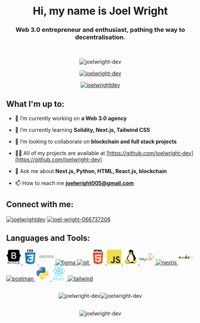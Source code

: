 <h1 align="center">Hi, my name is Joel Wright</h1>
<h3 align="center">Web 3.0 entrepreneur and enthusiast, pathing the way to decentralisation.</h3>

<br/>
<p align="center"> <img src="https://komarev.com/ghpvc/?username=joelwright-dev&label=Profile%20views&color=0e75b6&style=flat" alt="joelwright-dev" /> </p>

<p align="center"> <a href="https://github.com/ryo-ma/github-profile-trophy"><img src="https://github-profile-trophy.vercel.app/?username=joelwright-dev&theme=onedark&column=-1&title=MultiLanguage,Joined2020,Commits,Repositories" alt="joelwright-dev" /></a> </p>

<p align="center"> <a href="https://twitter.com/joelwrightdev" target="blank"><img src="https://img.shields.io/twitter/follow/joelwrightdev?logo=twitter&style=for-the-badge" alt="joelwrightdev" /></a> </p>
<h2>What I'm up to:</h2>

- 🔭 I’m currently working on **a Web 3.0 agency**

- 🌱 I’m currently learning **Solidity, Next.js, Tailwind CSS**

- 👯 I’m looking to collaborate on **blockchain and full stack projects**

- 👨‍💻 All of my projects are available at [https://github.com/joelwright-dev](https://github.com/joelwright-dev)

- 💬 Ask me about **Next.js, Python, HTML, React.js, blockchain**

- 📫 How to reach me **joelwright005@gmail.com**

<h2 align="left">Connect with me:</h2>
<p align="left">
<a href="https://twitter.com/joelwrightdev" target="blank"><img align="center" src="https://raw.githubusercontent.com/rahuldkjain/github-profile-readme-generator/master/src/images/icons/Social/twitter.svg" alt="joelwrightdev" height="30" width="40" /></a>
<a href="https://linkedin.com/in/joel-wright-066737206" target="blank"><img align="center" src="https://raw.githubusercontent.com/rahuldkjain/github-profile-readme-generator/master/src/images/icons/Social/linked-in-alt.svg" alt="joel-wright-066737206" height="30" width="40" /></a>
</p>

<h2 align="left">Languages and Tools:</h2>
<p align="left"> <a href="https://getbootstrap.com" target="_blank" rel="noreferrer"> <img src="https://raw.githubusercontent.com/devicons/devicon/master/icons/bootstrap/bootstrap-plain-wordmark.svg" alt="bootstrap" width="40" height="40"/> </a> <a href="https://www.w3schools.com/css/" target="_blank" rel="noreferrer"> <img src="https://raw.githubusercontent.com/devicons/devicon/master/icons/css3/css3-original-wordmark.svg" alt="css3" width="40" height="40"/> </a> <a href="https://expressjs.com" target="_blank" rel="noreferrer"> <img src="https://raw.githubusercontent.com/devicons/devicon/master/icons/express/express-original-wordmark.svg" alt="express" width="40" height="40"/> </a> <a href="https://www.figma.com/" target="_blank" rel="noreferrer"> <img src="https://www.vectorlogo.zone/logos/figma/figma-icon.svg" alt="figma" width="40" height="40"/> </a> <a href="https://git-scm.com/" target="_blank" rel="noreferrer"> <img src="https://www.vectorlogo.zone/logos/git-scm/git-scm-icon.svg" alt="git" width="40" height="40"/> </a> <a href="https://www.w3.org/html/" target="_blank" rel="noreferrer"> <img src="https://raw.githubusercontent.com/devicons/devicon/master/icons/html5/html5-original-wordmark.svg" alt="html5" width="40" height="40"/> </a> <a href="https://developer.mozilla.org/en-US/docs/Web/JavaScript" target="_blank" rel="noreferrer"> <img src="https://raw.githubusercontent.com/devicons/devicon/master/icons/javascript/javascript-original.svg" alt="javascript" width="40" height="40"/> </a> <a href="https://www.linux.org/" target="_blank" rel="noreferrer"> <img src="https://raw.githubusercontent.com/devicons/devicon/master/icons/linux/linux-original.svg" alt="linux" width="40" height="40"/> </a> <a href="https://www.mysql.com/" target="_blank" rel="noreferrer"> <img src="https://raw.githubusercontent.com/devicons/devicon/master/icons/mysql/mysql-original-wordmark.svg" alt="mysql" width="40" height="40"/> </a> <a href="https://nextjs.org/" target="_blank" rel="noreferrer"> <img src="https://cdn.worldvectorlogo.com/logos/nextjs-2.svg" alt="nextjs" width="40" height="40"/> </a> <a href="https://nodejs.org" target="_blank" rel="noreferrer"> <img src="https://raw.githubusercontent.com/devicons/devicon/master/icons/nodejs/nodejs-original-wordmark.svg" alt="nodejs" width="40" height="40"/> </a> <a href="https://postman.com" target="_blank" rel="noreferrer"> <img src="https://www.vectorlogo.zone/logos/getpostman/getpostman-icon.svg" alt="postman" width="40" height="40"/> </a> <a href="https://www.python.org" target="_blank" rel="noreferrer"> <img src="https://raw.githubusercontent.com/devicons/devicon/master/icons/python/python-original.svg" alt="python" width="40" height="40"/> </a> <a href="https://reactjs.org/" target="_blank" rel="noreferrer"> <img src="https://raw.githubusercontent.com/devicons/devicon/master/icons/react/react-original-wordmark.svg" alt="react" width="40" height="40"/> </a> <a href="https://tailwindcss.com/" target="_blank" rel="noreferrer"> <img src="https://www.vectorlogo.zone/logos/tailwindcss/tailwindcss-icon.svg" alt="tailwind" width="40" height="40"/> </a> </p>

<div style="display:flex; flex-direction: column; align-items: center">
<div style="display: flex">
<p><img align="center" src="https://github-readme-stats.vercel.app/api?username=joelwright-dev&show_icons=true&locale=en" alt="joelwright-dev" /></p>

<p><img align="center" src="https://github-readme-streak-stats.herokuapp.com/?user=joelwright-dev&" alt="joelwright-dev" /></p>
</div>

<p><img align="center" src="https://github-readme-stats.vercel.app/api/top-langs?username=joelwright-dev&show_icons=true&locale=en&layout=compact" alt="joelwright-dev" /></p>
</div>

